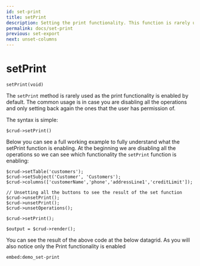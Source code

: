 ```yaml
---
id: set-print
title: setPrint
description: Setting the print functionality. This function is rarely used as it is already enabled by default.
permalink: docs/set-print
previous: set-export
next: unset-columns
---
```


# setPrint

<pre><code class="language-php">setPrint(void)</code></pre>
The <code>setPrint</code> method is rarely used as the print functionality is enabled by default. The common usage is in case you are disabling all the operations and only setting back again the ones that the user has permission of.

The syntax is simple:
<pre><code class="language-php">$crud->setPrint()</code></pre>

Below you can see a full working example to fully understand what the setPrint function is enabling. At the beginning we are disabling all the operations so we can see which functionality the <code>setPrint</code> function is enabling:

<pre><code class="language-php">$crud->setTable('customers');
$crud->setSubject('Customer', 'Customers');
$crud->columns(['customerName','phone','addressLine1','creditLimit']);

// Unsetting all the buttons to see the result of the set function
$crud->unsetPrint();
$crud->unsetPrint();
$crud->unsetOperations();

$crud->setPrint();

$output = $crud->render();</code></pre>

You can see the result of the above code at the below datagrid. As you will also notice only the Print functionality is enabled

`embed:demo_set-print`